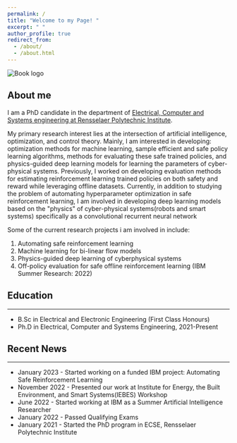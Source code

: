 ```yaml
---
permalink: /
title: "Welcome to my Page! "
excerpt: " "
author_profile: true
redirect_from: 
  - /about/
  - /about.html
---
```

![Book logo](/Dbrainiac074.github.io/images/A23.jpg)



## About me
I am a PhD candidate in the  department of [Electrical, Computer and Systems engineering at Rensselaer Polytechnic Institute](https://ecse.rpi.edu/).

My primary research interest lies at the intersection of artificial intelligence,  optimization, and control theory. Mainly, I am interested in developing: optimization methods for machine learning, sample efficient and safe policy learning algorithms, methods for evaluating these safe trained policies, and physics-guided deep learning models for learning the parameters of cyber-physical systems. Previously, I worked on developing evaluation methods for estimating reinforcement learning  trained policies on both safety and reward while leveraging offline datasets. Currently, in addition to studying the problem of automating hyperparameter optimization in safe reinforcement learning, I am involved in developing deep learning models based on the "physics" of cyber-physical systems(robots and smart systems) specifically  as a convolutional recurrent neural network

Some of the current research projects i am involved in include:

1. Automating safe reinforcement learning 
2. Machine learning for bi-linear flow models
3. Physics-guided deep learning of cyberphysical systems
4. Off-policy evaluation for safe offline reinforcement learning (IBM Summer Research: 2022)


## Education
___
* B.Sc in Electrical and Electronic Engineering (First Class Honours)
* Ph.D in Electrical, Computer and Systems Engineering, 2021-Present


## Recent News
___
* January 2023 -  Started working on a funded IBM project: Automating Safe Reinforcement Learning 
* November 2022 -  Presented our work at Institute for Energy, the Built Environment, and Smart Systems(IEBES) Workshop
* June    2022 -  Started working at IBM as a Summer Artificial Intelligence Researcher
* January 2022 -  Passed Qualifying Exams
* January 2021 -  Started the PhD program in ECSE, Rensselaer Polytechnic Institute

